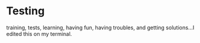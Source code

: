 # Testing
training, tests, learning, having fun, having troubles, and getting solutions...I edited this on my terminal. 




